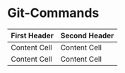 # Git-Commands
| First Header  | Second Header |
| ------------- | ------------- |
| Content Cell  | Content Cell  |
| Content Cell  | Content Cell  |
